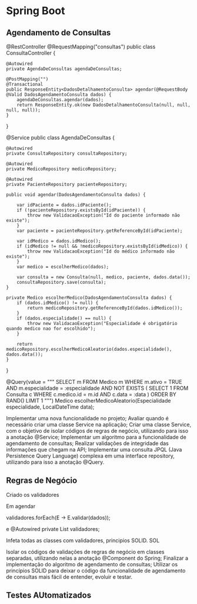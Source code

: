 # Spring Boot

## Agendamento de Consultas

@RestController
@RequestMapping("consultas")
public class ConsultaController {

    @Autowired
    private AgendaDeConsultas agendaDeConsultas;
    
    @PostMapping("")
    @Transactional
    public ResponseEntity<DadosDetalhamentoConsulta> agendar(@RequestBody @Valid DadosAgendamentoConsulta dados) {
        agendaDeConsultas.agendar(dados);
        return ResponseEntity.ok(new DadosDetalhamentoConsulta(null, null, null, null));
    }
    
}

@Service
public class AgendaDeConsultas {

    @Autowired
    private ConsultaRepository consultaRepository;

    @Autowired
    private MedicoRepository medicoRepository;

    @Autowired
    private PacienteRepository pacienteRepository;
    
    public void agendar(DadosAgendamentoConsulta dados) {

        var idPaciente = dados.idPaciente();
        if (!pacienteRepository.existsById(idPaciente)) {
            throw new ValidacaoException("Id do paciente informado não existe");
        }
        var paciente = pacienteRepository.getReferenceById(idPaciente);

        var idMedico = dados.idMedico();
        if (idMedico != null && !medicoRepository.existsById(idMedico)) {
            throw new ValidacaoException("Id do médico informado não existe");
        }
        var medico = escolherMedico(dados);

        var consulta = new Consulta(null, medico, paciente, dados.data());
        consultaRepository.save(consulta);
    }

    private Medico escolherMedico(DadosAgendamentoConsulta dados) {
        if (dados.idMedico() != null) {
            return medicoRepository.getReferenceById(dados.idMedico());
        }
        if (dados.especialidade() == null) {
            throw new ValidacaoException("Especialidade é obrigatório quando medico nao for escolhido");
        }

        return medicoRepository.escolherMedicoAleatorio(dados.especialidade(), dados.data());
    }
}

@Query(value = """
        SELECT m 
        FROM Medico m 
        WHERE 
            m.ativo = TRUE
            AND m.especialidade = :especialidade
            AND NOT EXISTS (
                SELECT 1
                FROM Consulta c
                WHERE 
                    c.medico.id = m.id
                    AND c.data = :data
            )
        ORDER BY RAND()
        LIMIT 1
    """)
    Medico escolherMedicoAleatorio(Especialidade especialidade, LocalDateTime data);

Implementar uma nova funcionalidade no projeto;
Avaliar quando é necessário criar uma classe Service na aplicação;
Criar uma classe Service, com o objetivo de isolar códigos de regras de negócio, utilizando para isso a anotação @Service;
Implementar um algoritmo para a funcionalidade de agendamento de consultas;
Realizar validações de integridade das informações que chegam na API;
Implementar uma consulta JPQL (Java Persistence Query Language) complexa em uma interface repository, utilizando para isso a anotação @Query.

## Regras de Negócio

Criado os validadores

Em agendar

validadores.forEach(E -> E.validar(dados));

e  @Autowired
    private List<ValidadorAgendamentoConsultas> validadores;

Infeta todas as classes com validadores, principios SOLID. SOL

Isolar os códigos de validações de regras de negócio em classes separadas, utilizando nelas a anotação @Component do Spring;
Finalizar a implementação do algoritmo de agendamento de consultas;
Utilizar os princípios SOLID para deixar o código da funcionalidade de agendamento de consultas mais fácil de entender, evoluir e testar.

## Testes AUtomatizados


